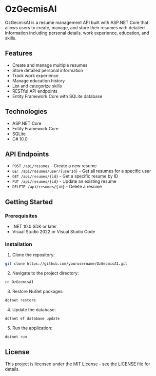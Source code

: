 # OzGecmisAI

OzGecmisAI is a resume management API built with ASP.NET Core that allows users to create, manage, and store their resumes with detailed information including personal details, work experience, education, and skills.

## Features

- Create and manage multiple resumes
- Store detailed personal information
- Track work experience
- Manage education history
- List and categorize skills
- RESTful API endpoints
- Entity Framework Core with SQLite database

## Technologies

- ASP.NET Core
- Entity Framework Core
- SQLite
- C# 10.0

## API Endpoints

- `POST /api/resumes` - Create a new resume
- `GET /api/resumes/user/{userId}` - Get all resumes for a specific user
- `GET /api/resumes/{id}` - Get a specific resume by ID
- `PUT /api/resumes/{id}` - Update an existing resume
- `DELETE /api/resumes/{id}` - Delete a resume

## Getting Started

### Prerequisites

- .NET 10.0 SDK or later
- Visual Studio 2022 or Visual Studio Code

### Installation

1. Clone the repository:
```bash
git clone https://github.com/yourusername/OzGecmisAI.git
```

2. Navigate to the project directory:
```bash
cd OzGecmisAI
```

3. Restore NuGet packages:
```bash
dotnet restore
```

4. Update the database:
```bash
dotnet ef database update
```

5. Run the application:
```bash
dotnet run
```

## License

This project is licensed under the MIT License - see the [LICENSE](LICENSE) file for details.